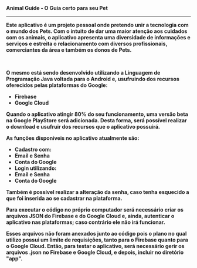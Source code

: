 <b> 
    Animal Guide - O Guia certo para seu Pet
    <hr>
    <p>Este aplicativo é um projeto pessoal onde pretendo unir a tecnologia com o mundo dos Pets. 
    Com o intuito de dar uma maior atenção aos cuidados com os animais, o aplicativo apresenta uma diversidade de informações 
    e serviços e estreita o relacionamento com diversos profissionais, 
    comerciantes da área e também os donos de Pets. </p><br>
    <p>O mesmo está sendo desenvolvido utilizando a Linguagem de Programação <b>Java</b>
    voltada para o Android e, usufruindo dos recursos oferecidos pelas plataformas do Google:</p>
    <ul>
    <li>Firebase</li>
    <li>Google Cloud</li>
    </ul>
    <p> Quando o aplicativo atingir 80% do seu funcionamento, uma versão beta na Google PlayStore será adicionada. 
    Desta forma, será possível realizar o download e usufruir dos recursos que o aplicativo possuirá.</p>
    <p>As funções disponíveis no aplicativo atualmente são:</p>
    <ul>
    <li>Cadastro com:</li>
    <li>Email e Senha</li>
    <li>Conta do Google</li>
    <li>Login utilizando:</li>
    <li>Email e Senha</li>
    <li>Conta do Google</li>
    </ul>
    <p>Também é possível realizar a alteração da senha, caso tenha esquecido a que foi inserida ao se cadastrar na plataforma.</p>
    <p>Para executar o código no próprio computador será necessário criar os arquivos JSON
    do Firebase e do Google Cloud e, ainda, autenticar o aplicativo nas plataformas; caso contrário ele não irá funcionar.</p>
    <p>Esses arquivos não foram anexados junto ao código pois o plano no qual utilizo possui um limite de requisições, tanto para o Firebase quanto para o Google Cloud. Então, para testar o aplicativo, será necessário gerir os arquivos .json no Firebase e Google Cloud, e depois, incluir no diretório "app".</p>
</b>

